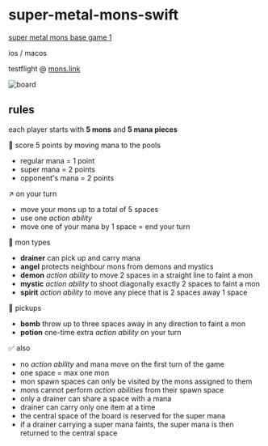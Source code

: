 # super-metal-mons-swift
[super metal mons base game 1](https://x.com/supermetalx/status/1637955176035241984)

ios / macos

testflight @ [mons.link](https://mons.link)

![board](https://github.com/grachyov/super-metal-mons-swift/assets/7680193/ca624920-6d5d-4335-b20d-35073cc42bdc)

## rules

each player starts with **5 mons** and **5 mana pieces**


🎯 score 5 points by moving mana to the pools
* regular mana = 1 point
* super mana = 2 points
* opponent's mana = 2 points


↗️ on your turn
* move your mons up to a total of 5 spaces
* use one _action ability_
* move one of your mana by 1 space = end your turn


🪺 mon types
* **drainer** can pick up and carry mana
* **angel** protects neighbour mons from demons and mystics
* **demon** _action ability_ to move 2 spaces in a straight line to faint a mon
* **mystic** _action ability_ to shoot diagonally exactly 2 spaces to faint a mon
* **spirit** _action ability_ to move any piece that is 2 spaces away 1 space


🤚 pickups
* **bomb** throw up to three spaces away in any direction to faint a mon
* **potion** one-time extra _action ability_ on your turn


✅ also
* no _action ability_ and mana move on the first turn of the game
* one space = max one mon
* mon spawn spaces can only be visited by the mons assigned to them
* mons cannot perform _action abilities_ from their spawn space
* only a drainer can share a space with a mana
* drainer can carry only one item at a time
* the central space of the board is reserved for the super mana
* if a drainer carrying a super mana faints, the super mana is then returned to the central space
